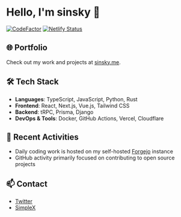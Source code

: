 # Hello, I'm sinsky 👋

[![CodeFactor](https://www.codefactor.io/repository/github/sinsky/sinsky/badge)](https://www.codefactor.io/repository/github/sinsky/sinsky)
[![Netlify Status](https://api.netlify.com/api/v1/badges/a40499b7-5198-452a-a089-9ba673a74454/deploy-status)](https://app.netlify.com/sites/sinsky/deploys)

## 🌐 Portfolio

Check out my work and projects at [sinsky.me](https://sinsky.me).

## 🛠️ Tech Stack

- **Languages**: TypeScript, JavaScript, Python, Rust
- **Frontend**: React, Next.js, Vue.js, Tailwind CSS
- **Backend**: tRPC, Prisma, Django
- **DevOps & Tools**: Docker, GitHub Actions, Vercel, Cloudflare

## 🔧 Recent Activities

- Daily coding work is hosted on my self-hosted [Forgejo](https://codeberg.org/forgejo/forgejo) instance
- GitHub activity primarily focused on contributing to open source projects

## 📫 Contact

- [Twitter](https://x.com/sin_sky_)
- [SimpleX](https://simplex.chat/contact#/?v=2-7&smp=smp%3A%2F%2FPtsqghzQKU83kYTlQ1VKg996dW4Cw4x_bvpKmiv8uns%3D%40smp18.simplex.im%2FEVefytO7oN0o210lHmBnlwy6RjPtnwOb%23%2F%3Fv%3D1-3%26dh%3DMCowBQYDK2VuAyEACOaov5X-WkO-MbjvUkjEl2ur8kCgEKE6qVuOgLp-plI%253D%26srv%3Dlyqpnwbs2zqfr45jqkncwpywpbtq7jrhxnib5qddtr6npjyezuwd3nqd.onion)
